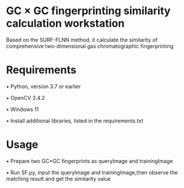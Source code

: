 GC × GC fingerprinting similarity calculation workstation
=
Based on the SURF-FLNN method, it calculate the similarity of comprehensive two-dimensional gas chromatographic fingerprinting
  
Requirements 
=
•	Python, version 3.7 or earlier

•	OpenCV 3.4.2

•	Windows 11

•	Install additional libraries, listed in the requirements.txt

Usage
=
•	Prepare two GC×GC fingerprints as queryImage and trainingImage

•	Run SF.py, input the queryImage and trainingImage,then observe the matching result and get the similarity value

